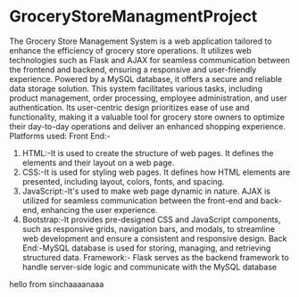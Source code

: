 # GroceryStoreManagmentProject
The Grocery Store Management System is a web application tailored to enhance the efficiency of grocery store operations. It utilizes web technologies such as Flask and AJAX for seamless communication between the frontend and backend, ensuring a responsive and user-friendly experience. Powered by a MySQL database, it offers a secure and reliable data storage solution. This system facilitates various tasks, including product management, order processing, employee administration, and user authentication. Its user-centric design prioritizes ease of use and functionality, making it a valuable tool for grocery store owners to optimize their day-to-day operations and deliver an enhanced shopping experience.
Platforms used:
Front End:-
1. HTML:-It is used to create the structure of web pages. It defines the elements and their layout on a web page.
2. CSS:-It is used for styling web pages. It defines how HTML elements are presented, including layout, colors, fonts, and spacing.
3. JavaScript:-It's used to make web page dynamic in nature. AJAX is utilized for seamless communication between the front-end and back-end, enhancing the user experience.
4. Bootstrap:-It provides pre-designed CSS and JavaScript components, such as responsive grids, navigation bars, and modals, to streamline web development and ensure a consistent and responsive design. 
Back End:-MySQL database is used for storing, managing, and retrieving structured data.
Framework:- Flask  serves as the backend framework to handle server-side logic and communicate with the MySQL database

hello from sinchaaaanaaa